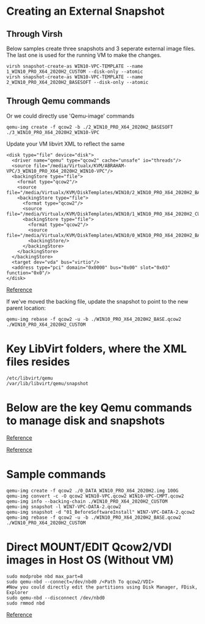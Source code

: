 # Creating an External Snapshot

## Through Virsh
Below samples create three snapshots and 3 seperate external image files.
The last one is used for the running VM to make the changes.

    virsh snapshot-create-as WIN10-VPC-TEMPLATE --name 1_WIN10_PRO_X64_2020H2_CUSTOM --disk-only --atomic
    virsh snapshot-create-as WIN10-VPC-TEMPLATE --name 2_WIN10_PRO_X64_2020H2_BASESOFT --disk-only --atomic

## Through Qemu commands
Or we could directly use 'Qemu-image' commands

    qemu-img create -f qcow2 -b ./2_WIN10_PRO_X64_2020H2_BASESOFT ./3_WIN10_PRO_X64_2020H2_WIN10-VPC

Update your VM libvirt XML to reflect the same

    <disk type="file" device="disk">
      <driver name="qemu" type="qcow2" cache="unsafe" io="threads"/>
      <source file="/media/Virtualx/KVM/ABRAHAM-VPC/3_WIN10_PRO_X64_2020H2_WIN10-VPC"/>
      <backingStore type="file">
        <format type="qcow2"/>
        <source file="/media/Virtualx/KVM/DiskTemplates/WIN10/2_WIN10_PRO_X64_2020H2_BASESOFT"/>
        <backingStore type="file">
          <format type="qcow2"/>
          <source file="/media/Virtualx/KVM/DiskTemplates/WIN10/1_WIN10_PRO_X64_2020H2_CUSTOM"/>
          <backingStore type="file">
            <format type="qcow2"/>
            <source file="/media/Virtualx/KVM/DiskTemplates/WIN10/0_WIN10_PRO_X64_2020H2_BASE.qcow2"/>
            <backingStore/>
          </backingStore>
        </backingStore>
      </backingStore>
      <target dev="vda" bus="virtio"/>
      <address type="pci" domain="0x0000" bus="0x00" slot="0x03" function="0x0"/>
    </disk>
    
[Reference](https://superuser.com/questions/1210773/how-do-i-revert-to-latest-external-snapshot-in-kvm)

If we've moved the backing file, update the snapshot to point to the new parent location:

    qemu-img rebase -f qcow2 -u -b ./WIN10_PRO_X64_2020H2_BASE.qcow2  ./WIN10_PRO_X64_2020H2_CUSTOM

# Key LibVirt folders, where the XML files resides

    /etc/libvirt/qemu
    /var/lib/libvirt/qemu/snapshot

# Below are the key Qemu commands to manage disk and snapshots

[Reference](https://blog.programster.org/qemu-img-cheatsheet)

[Reference](http://www.azertech.net/content/kvm-qemu-qcow2-qemu-img-and-snapshots)

# Sample commands

    qemu-img create -f qcow2 ./0_DATA_WIN10_PRO_X64_2020H2.img 100G
    qemu-img convert -c -O qcow2 WIN10-VPC.qcow2 WIN10-VPC-CMPT.qcow2
    qemu-img info --backing-chain ./WIN10_PRO_X64_2020H2_CUSTOM 
    qemu-img snapshot -l WIN7-VPC-DATA-2.qcow2 
    qemu-img snapshot -d "01_BeforeSoftwareInstall" WIN7-VPC-DATA-2.qcow2
    qemu-img rebase -f qcow2 -u -b ./WIN10_PRO_X64_2020H2_BASE.qcow2  ./WIN10_PRO_X64_2020H2_CUSTOM



# Direct MOUNT/EDIT Qcow2/VDI images in Host OS (Without VM)

    sudo modprobe nbd max_part=8
    sudo qemu-nbd --connect=/dev/nbd0 /<Path To qcow2/VDI>
    #Now you could directly edit the partitions using Disk Manager, FDisk, Explorer
    sudo qemu-nbd --disconnect /dev/nbd0
    sudo rmmod nbd

[Reference](https://gist.github.com/shamil/62935d9b456a6f9877b5)
